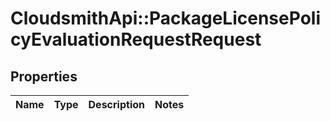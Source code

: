 # CloudsmithApi::PackageLicensePolicyEvaluationRequestRequest

## Properties
Name | Type | Description | Notes
------------ | ------------- | ------------- | -------------



